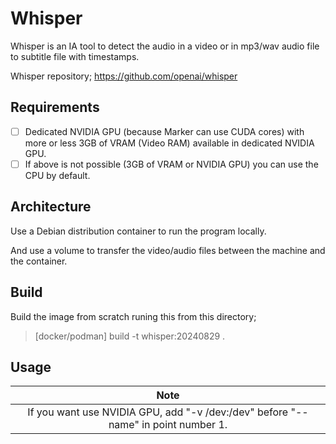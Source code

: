 # Whisper

Whisper is an IA tool to detect the audio in a video or in mp3/wav audio file to subtitle file with timestamps.

Whisper repository; https://github.com/openai/whisper

## Requirements

- [ ] Dedicated NVIDIA GPU (because Marker can use CUDA cores) with more or less 3GB of VRAM (Video RAM) available in dedicated NVIDIA GPU.
- [ ] If above is not possible (3GB of VRAM or NVIDIA GPU) you can use the CPU by default.

## Architecture

Use a Debian distribution container to run the program locally.

And use a volume to transfer the video/audio files between the machine and the container.

## Build

Build the image from scratch runing this from this directory;

> [docker/podman] build -t whisper:20240829 .

## Usage

| Note |
| :---: |
| If you want use NVIDIA GPU, add "-v /dev:/dev" before "--name" in point number 1. |


